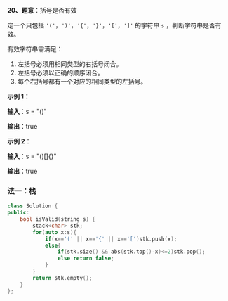 **20、题意**：括号是否有效

定一个只包括 `'('`，`')'`，`'{'`，`'}'`，`'['`，`']'` 的字符串 `s` ，判断字符串是否有效。

有效字符串需满足：

1. 左括号必须用相同类型的右括号闭合。
2. 左括号必须以正确的顺序闭合。
3. 每个右括号都有一个对应的相同类型的左括号。

 

**示例 1：**

**输入**：s = "()"

**输出**：true

**示例 2**：

**输入**：s = "()[]{}"

**输出**：true



### 法一：栈

```cpp
class Solution {
public:
    bool isValid(string s) {
        stack<char> stk;
        for(auto x:s){
            if(x=='(' || x=='{' || x=='[')stk.push(x);
            else{
                if(stk.size() && abs(stk.top()-x)<=2)stk.pop();
                else return false;
            }
        }
        return stk.empty();
    }
};
```

